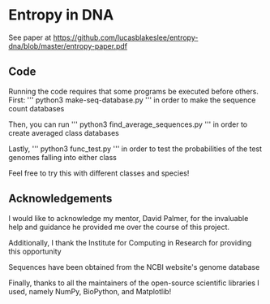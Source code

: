 # Entropy in DNA

See paper at https://github.com/lucasblakeslee/entropy-dna/blob/master/entropy-paper.pdf

## Code

Running the code requires that some programs be executed before others.
First:
'''
python3 make-seq-database.py
'''
in order to make the sequence count databases

Then, you can run
'''
python3 find_average_sequences.py
'''
in order to create averaged class databases

Lastly,
'''
python3 func_test.py
'''
in order to test the probabilities of the test genomes falling into
either class

Feel free to try this with different classes and species!

## Acknowledgements
I would like to acknowledge my mentor, David Palmer, for the
invaluable help and guidance he provided me over the course of this
project.

Additionally, I thank the Institute for Computing in Research for
providing this opportunity

Sequences have been obtained from the NCBI website's genome database

Finally, thanks to all the maintainers of the open-source scientific
libraries I used, namely NumPy, BioPython, and Matplotlib!
